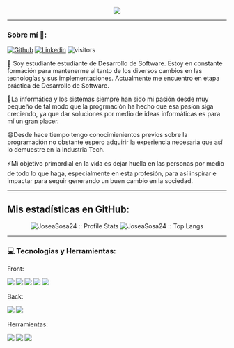 <!--
**JoseaSosa24/JoseaSosa24** is a ✨ _special_ ✨ repository because its `README.md` (this file) appears on your GitHub profile.

Here are some ideas to get you started:

- 🔭 I’m currently working on ...
- 🌱 I’m currently learning ...
- 👯 I’m looking to collaborate on ...
- 🤔 I’m looking for help with ...
- 💬 Ask me about ...
- 📫 How to reach me: ...
- 😄 Pronouns: ...
- ⚡ Fun fact: ...
-->

<p align="center"><img src="https://i.imgur.com/A6bWGFl.gif"/></p>

---

<h3>Sobre mí 🌱: </h3>

[![Github](https://img.shields.io/badge/-Github-000?style=flat&logo=Github&logoColor=white)](https://github.com/JoseaSosa24)
[![Linkedin](https://img.shields.io/badge/-LinkedIn-blue?style=flat&logo=Linkedin&logoColor=white)](https://www.linkedin.com/in/jose-armando-sosa-cardona/)
![visitors](https://visitor-badge.glitch.me/badge?page_id=JoseaSosa24.visitor-badge)

🔭 Soy estudiante estudiante de Desarrollo de Software. Estoy en constante formación para mantenerme al tanto de los diversos cambios en las tecnologías y sus implementaciones. Actualmente me encuentro en etapa práctica de Desarrollo de Software.

💬La informática y los sistemas siempre han sido mi pasión desde muy pequeño de tal modo que la progrmación ha hecho que esa pasíon siga creciendo, ya que dar soluciones 
por medio de ideas informáticas es para mí un gran placer. 

😄Desde hace tiempo tengo conocimienientos previos sobre la programación no obstante espero adquirir la experiencia necesaria que así lo demuestre en la Industria Tech.

⚡Mi objetivo primordial en la vida es dejar huella en las personas por medio de todo lo que haga, especialmente en esta profesión, para así inspirar e impactar para seguir generando un buen cambio en la sociedad.

<!--[![Gmail](https://img.shields.io/badge/-Gmail-c14438?style=flat&logo=Gmail&logoColor=white)](mailto:Fernando.Roldan.Zafra@gmail.com)-->


---

## Mis estadísticas en GitHub:

<p align="center">
      <img src="https://github-readme-stats.vercel.app/api?username=JoseaSosa24&show_icons=true&theme=merko" alt="JoseaSosa24 :: Profile Stats" />
      <img src="https://github-readme-stats.vercel.app/api/top-langs/?username=JoseaSosa24&langs_count=10&theme=tokyonight&layout=compact" alt="JoseaSosa24 :: Top Langs" />
</p>
<!--<p align="center"></p>-->

---
### :computer: Tecnologías y Herramientas: 

Front:

<p>
      <img src = "https://img.shields.io/badge/-HTML5-E34F26?style=flat&logo=html5&logoColor=white"> <img src = "https://img.shields.io/badge/-CSS3-1572B6?       style=flat&logo=css3&logoColor=white">
      <img src="https://img.shields.io/badge/-Bootstrap-563D7C?style=flat&logo=bootstrap&logoColor=white">
      <img src="https://img.shields.io/badge/-JavaScript-eed718?style=flat&logo=javascript&logoColor=ffffff">
      <img src="https://img.shields.io/badge/-React-000000?style=flat&logo=react&logoColor=00c8ff">
</p>


Back: 

<p>
      <img src="https://img.shields.io/badge/-Java-yellow">
      <img src="https://img.shields.io/badge/-MySQL-F29111?style=flat&logo=mysql&logoColor=FFFFFF">   
</p>

Herramientas: 

<p>
      <img src="http://img.shields.io/badge/-Git-F1502F?style=flat&logo=git&logoColor=FFFFFF">
      <img src="http://img.shields.io/badge/-Github-000000?style=flat&logo=github&logoColor=FFFFFF">
      <img src="http://img.shields.io/badge/-VS%20Code-007ACC?style=flat&logo=visual%20studio%20code&logoColor=white">
</p>
